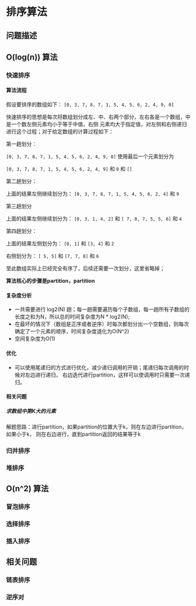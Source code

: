 # 排序算法
## 问题描述

## O(log(n)) 算法

### 快速排序
#### 算法流程
假设要排序的数组如下：
`[0, 3, 7, 8, 7, 1, 5, 4, 5, 6, 2, 4, 9, 0]`

快速排序的思想是每次将数组划分成左、中、右两个部分，左右各是一个数组，中是一个数左侧元素均小于等于中值，右侧
元素均大于指定值，对左侧和右侧递归进行这个过程；对于给定数组的计算过程如下：

第一趟划分：

`[0, 3, 7, 8, 7, 1, 5, 4, 5, 6, 2, 4, 9, 0]` 使用最后一个元素划分为

`[0, 3, 7, 8, 7, 1, 5, 4, 5, 6, 2, 4, 9]` 和 `0` 和 `[]`

第二趟划分：

上面的结果左侧继续划分为：
`[0, 3, 7, 8, 7, 1, 5, 4, 5, 6, 2, 4]` 和 `9`

第三趟划分

上面的结果左侧继续划分为：
`[0, 3, 1, 4, 2]` 和 `[ 7, 8, 7, 5, 5, 6]` 和 `4`

第四趟划分：

上面的结果左侧划分为：
`[0, 1]` 和 `[3, 4]` 和 `2`

右侧划分为：
`[ 5, 5]` 和 `[7, 7, 8]` 和 `6`

至此数组实际上已经完全有序了，后续还需要一次划分，这里省略掉；

**算法核心的步骤是partition，partition**

#### 复杂度分析
- 一共需要进行 log2(N) 趟；每一趟需要遍历每个子数组，每一趟所有子数组的长度之和为N，所以总的时间复杂度为N * log2(N);
- 在最坏的情况下（数组是正序或者逆序）时每次都划分出一个空数组，则每次确定了一个元素的顺序，时间复杂度退化为O(N^2)
- 空间复杂度为O(1)

#### 优化
- 可以使用尾递归的方式进行优化，减少递归调用的开销；尾递归每次调用的时候对左边进行递归，
右边迭代进行partition，这样可以使调用时只需要一次递归。

#### 相关问题

##### 求数组中第K大的元素
解题思路：进行partition，如果partition的位置大于k，则在左边进行partition，如果小于k，
则在右边进行，直到partition返回的结果等于k

### 归并排序

### 堆排序

## O(n^2) 算法

### 冒泡排序

### 选择排序

### 插入排序

## 相关问题

### 链表排序

### 逆序对

